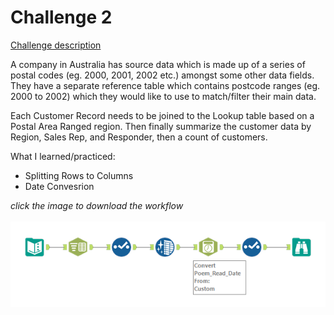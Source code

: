 # Challenge 2

[Challenge description](https://community.alteryx.com/t5/Weekly-Challenges/Challenge-1-Join-to-Range/m-p/36621/highlight/true#M25)

A company in Australia has source data which is made up of a series of postal codes (eg. 2000, 2001, 2002 etc.) amongst some other data fields. They have a separate reference table which contains postcode ranges (eg. 2000 to 2002) which they would like to use to match/filter their main data.

Each Customer Record needs to be joined to the Lookup table based on a Postal Area Ranged region. Then finally summarize the customer data by Region, Sales Rep, and Responder, then a count of customers.

What I learned/practiced:
* Splitting Rows to Columns
* Date Convesrion

<i>click the image to download the workflow</i><br>
<br>
<a href="challenge_2_solution.yxzp">
<img src="Alteryx Challenge 2.png" alt="Alteryx workflow">
</a>
